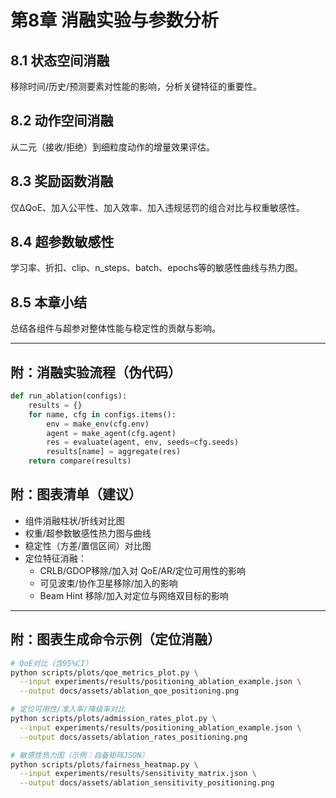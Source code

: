 # 第8章 消融实验与参数分析

## 8.1 状态空间消融

移除时间/历史/预测要素对性能的影响，分析关键特征的重要性。

## 8.2 动作空间消融

从二元（接收/拒绝）到细粒度动作的增量效果评估。

## 8.3 奖励函数消融

仅ΔQoE、加入公平性、加入效率、加入违规惩罚的组合对比与权重敏感性。

## 8.4 超参数敏感性

学习率、折扣、clip、n_steps、batch、epochs等的敏感性曲线与热力图。

## 8.5 本章小结

总结各组件与超参对整体性能与稳定性的贡献与影响。

---

## 附：消融实验流程（伪代码）

```python
def run_ablation(configs):
    results = {}
    for name, cfg in configs.items():
        env = make_env(cfg.env)
        agent = make_agent(cfg.agent)
        res = evaluate(agent, env, seeds=cfg.seeds)
        results[name] = aggregate(res)
    return compare(results)
```

## 附：图表清单（建议）
- 组件消融柱状/折线对比图
- 权重/超参数敏感性热力图与曲线
- 稳定性（方差/置信区间）对比图
- 定位特征消融：
  - CRLB/GDOP移除/加入对 QoE/AR/定位可用性的影响
  - 可见波束/协作卫星移除/加入的影响
  - Beam Hint 移除/加入对定位与网络双目标的影响

---

## 附：图表生成命令示例（定位消融）

```bash
# QoE对比（含95%CI）
python scripts/plots/qoe_metrics_plot.py \
  --input experiments/results/positioning_ablation_example.json \
  --output docs/assets/ablation_qoe_positioning.png

# 定位可用性/准入率/降级率对比
python scripts/plots/admission_rates_plot.py \
  --input experiments/results/positioning_ablation_example.json \
  --output docs/assets/ablation_rates_positioning.png

# 敏感性热力图（示例：自备矩阵JSON）
python scripts/plots/fairness_heatmap.py \
  --input experiments/results/sensitivity_matrix.json \
  --output docs/assets/ablation_sensitivity_positioning.png
```

